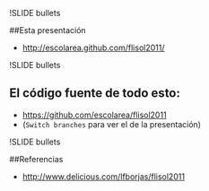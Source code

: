 !SLIDE bullets

##Esta presentación 

* http://escolarea.github.com/flisol2011/

!SLIDE bullets
## El código fuente de todo esto:

* https://github.com/escolarea/flisol2011
* (`Switch branches` para ver el de la presentación)

!SLIDE bullets

##Referencias

* http://www.delicious.com/lfborjas/flisol2011
